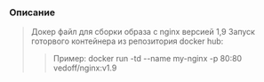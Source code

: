### Описание
> Докер файл для сборки образа с nginx версией 1,9
> Запуск готорвого контейнера из репозитория docker hub:
> > Пример:
> > docker run -td --name my-nginx -p 80:80 vedoff/nginx:v1.9
